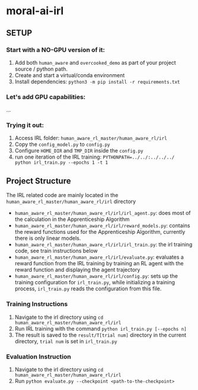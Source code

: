 # moral-ai-irl

## SETUP

### Start with a NO-GPU version of it:

1. Add both `human_aware` and `overcooked_demo` as part of your project source / python path.
2. Create and start a virtual/conda environment
3. Install dependencies: `python3 -m pip install -r requirements.txt`

### Let's add GPU capabilities:
...

### Trying it out:

1. Access IRL folder: `human_aware_rl_master/human_aware_rl/irl`
2. Copy the `config_model.py` to `config.py`
3. Configure `HOME_DIR` and `TMP_DIR` inside the `config.py`
4. run one iteration of the IRL training: `PYTHONPATH=../../:../../../ python irl_train.py --epochs 1 -t 1`


## Project Structure

The IRL related code are mainly located in the `human_aware_rl_master/human_aware_rl/irl` directory
- `human_aware_rl_master/human_aware_rl/irl/irl_agent.py`: does most of the calculation in the Apprenticeship Algorithm
- `human_aware_rl_master/human_aware_rl/irl/reward_models.py`: contains the reward functions used for the Apprenticeship Algorithm, currently there is only linear models.
- `human_aware_rl_master/human_aware_rl/irl/irl_train.py`: the irl training code, see train instructions below
- `human_aware_rl_master/human_aware_rl/irl/evaluate.py`: evaluates a reward function from the IRL training by training an RL agent with the reward function and displaying the agent trajectory
- `human_aware_rl_master/human_aware_rl/irl/config.py`: sets up the training configuration for `irl_train.py`, while initializing a training process, `irl_train.py` reads the configuration from this file.

### Training Instructions
1. Navigate to the irl directory using `cd human_aware_rl_master/human_aware_rl/irl`
2. Run IRL training with the command `python irl_train.py [--epochs n]`
3. The result is saved to the `result/T[trial num]` directory in the current directory, `trial num` is set in `irl_train.py`

### Evaluation Instruction
1. Navigate to the irl directory using `cd human_aware_rl_master/human_aware_rl/irl`
2. Run `python evaluate.py --checkpoint <path-to-the-checkpoint>`
